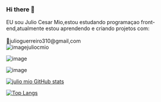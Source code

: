 ### Hi there 📝

EU sou Julio Cesar Mio,estou estudando programaçao front-end,atualmente estou aprendendo e criando projetos com:
<br>
<br>
:email:julioguerreiro310@gmail,com
<br>
![image](https://github.com/mio1julio/mio1julio/assets/159494850/96ba9bda-6df2-46a2-a2f5-f9571f82f424)juliocmio 



![image](https://github.com/mio1julio/mio1julio/assets/159494850/10106e66-36e1-4310-9eff-7de0bfa67fd0)
 
![image](https://github.com/mio1julio/mio1julio/assets/159494850/17b59ae6-4af9-47f1-97d6-6bb4bbe52c18)

[![julio mio GitHub stats](https://github-readme-stats.vercel.app/api?username=mio1julio)](https://github.com/anuraghazra/github-readme-stats)

[![Top Langs](https://github-readme-stats.vercel.app/api/top-langs/?username=mio1julio)](https://github.com/anuraghazra/github-readme-stats)

